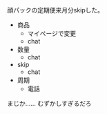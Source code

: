 顔パックの定期便来月分skipした。

- 商品
  - マイページで変更
  - chat
- 数量
  - chat
- skip
  - chat
- 周期
  - 電話

まじか……
むずかしすぎるだろ

